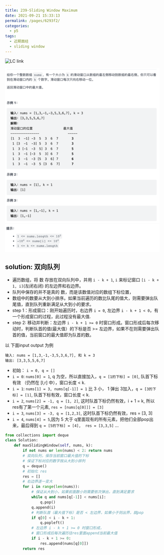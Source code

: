 ```yaml
---
title: 239-Sliding Window Maximum
date: 2021-09-21 15:33:13
permalink: /pages/6293f2/
categories:
  - p5
tags:
  - 近期面经
  - sliding window
---
```

![LC link](https://leetcode.com/problems/sliding-window-maximum/)


![](https://raw.githubusercontent.com/emmableu/image/master/239-0.png)
![](https://raw.githubusercontent.com/emmableu/image/master/239-1.png)

## solution: 双向队列

- 遍历数组，将 数 存放在双向队列中，并用 `i - k + 1`, `i` 来标记窗口 `[i - k + 1, i]`(左闭右闭) 的左边界和右边界。
- 队列中保存的并不是真的 数，而是该数值对应的数组下标位置，
- 数组中的数要从大到小排序。如果当前遍历的数比队尾的值大，则需要弹出队尾值，直到队列重新满足从大到小的要求。
- step 1：形成窗口：刚开始遍历时，右边界 `i = 0`, 左边界 `i - k + 1 < 0`，有一个形成窗口的过程，此过程没有最大值.
- step 2:  移动并判断：左边界 `i - k + 1 >= 0` 时窗口形成。窗口形成后每次移动时，判断队首的值(最大值）的下标是否 >= 左边界，如果不在则需要弹出队首的值，当前窗口的最大值即为队首的数。

以 下面input output 为例
```
输入: nums = [1,3,-1,-3,5,3,6,7], 和 k = 3
输出: [3,3,5,5,6,7]
```
- 初始： `i = 0, q = []`
- `i = 0`: `nums[0] = 1`, q 为空，所以直接加入，`q = [1的下标] = [0]`, 队首下标有效 （仍然在 [l,r] 中），窗口长度 < k.
- `i = 1`: `nums[1] = 3, nums[q[-1]] = 1` 比 3 小， 1 弹出 3加入，`q = [3的下标] = [1]`, 队首下标有效，窗口长度 < k.
- `i = 2`, `nums[2] = -1, q = [1, 2]`, 这时队首下标仍然有效，i + 1 = k, 所以res有了第一个元素, `res = [nums[q[0]]] = [3]`
- `i = 3`, `nums[3] = -3, q = [1,2,3]`, 这时队首下标仍然有效，res = [3, 3]
- `i = 4`, `nums[4] = 5`,因为 5 大于 q里面现有的所有元素，把他们全部pop出来，最后得到 `q = [5的下标] = [4],  res = [3,3,5]`
...

```python
from collections import deque
class Solution:
    def maxSlidingWindow(self, nums, k):
        if not nums or len(nums) < 2: return nums
        # 双向队列，保存当前窗口最大值的下标
        # 保证下标对应的数字按从大到小排列 
        q = deque()
        # 初始化 res
        res = []  
        # 右边界逐一变大
        for i in range(len(nums)):
            # 保证从大到小，如果前面数小则需要依次弹出，直到满足要求
            while q and nums[q[-1]] < nums[i]:
                q.pop()
            q.append(i)
            # 判断队首（最大值下标）是否 < 左边界，如果小于则出界，就pop
            if q[0] < i - k + 1:
                q.popleft()
            # 左边界 i - k + 1 >= 0 时窗口形成，
            # 窗口形成后每次遍历往res里面append当前最大值
            if i - k + 1 >= 0:
                res.append(nums[q[0]])
        return res
```
